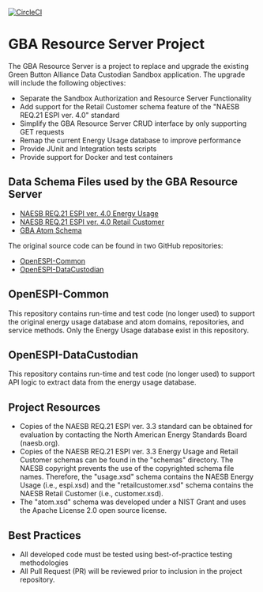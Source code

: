 [![CircleCI](https://dl.circleci.com/status-badge/img/gh/GreenButtonAlliance/GBA-Resource-Server/tree/main.svg?style=svg)](https://dl.circleci.com/status-badge/redirect/gh/GreenButtonAlliance/GBA-Resource-Server/tree/main)

# GBA Resource Server Project

The GBA Resource Server is a project to replace and upgrade the existing Green Button Alliance Data Custodian
Sandbox application. The upgrade will include the following objectives:

- Separate the Sandbox Authorization and Resource Server Functionality
- Add support for the Retail Customer schema feature of the "NAESB REQ.21 ESPI ver. 4.0" standard
- Simplify the GBA Resource Server CRUD interface by only supporting GET requests
- Remap the current Energy Usage database to improve performance
- Provide JUnit and Integration tests scripts
- Provide support for Docker and test containers

## Data Schema Files used by the GBA Resource Server

- [NAESB REQ.21 ESPI ver. 4.0 Energy Usage](https://www.naesb.org/espi_v4.xsd)
- [NAESB REQ.21 ESPI ver. 4.0 Retail Customer](https://www.naesb.org/espi/customer-v4.xsd)
- [GBA Atom Schema](https://www.greenbuttondata.org/xsd/4_0/atom.xsd)

The original source code can be found in two GitHub repositories:

- [OpenESPI-Common](https://github.com/greenbuttonalliance/OpenESPI-Common-java)
- [OpenESPI-DataCustodian](https://github.com/greenbuttonalliance/OpenESPI-DataCustodian-java)

## OpenESPI-Common

This repository contains run-time and test code (no longer used) to support the original energy usage database and atom
domains, repositories, and service methods. Only the Energy Usage database exist in this repository.

## OpenESPI-DataCustodian

This repository contains run-time and test code (no longer used) to support API logic to extract data from the energy
usage database.

## Project Resources

- Copies of the NAESB REQ.21 ESPI ver. 3.3 standard can be obtained for evaluation by contacting the North American
  Energy Standards Board (naesb.org).
- Copies of the NAESB REQ.21 ESPI ver. 3.3 Energy Usage and Retail Customer schemas can be found in the "schemas"
  directory. The NAESB copyright prevents the use of the copyrighted schema file names. Therefore, the "usage.xsd"
  schema contains the NAESB Energy Usage (i.e., espi.xsd) and the "retailcustomer.xsd" schema contains the NAESB Retail
  Customer (i.e., customer.xsd).
- The "atom.xsd" schema was developed under a NIST Grant and uses the Apache License 2.0 open source license.

## Best Practices

- All developed code must be tested using best-of-practice testing methodologies
- All Pull Request (PR) will be reviewed prior to inclusion in the project repository.
